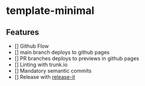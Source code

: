 # template-minimal

## Features

- [] Github Flow
- [] main branch deploys to github pages
- [] PR branches deploys to previews in github pages
- [] Linting with trunk.io
- [] Mandatory semantic commits
- [] Release with [release-it]()
